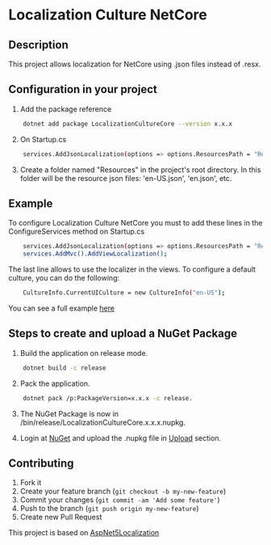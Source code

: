 Localization Culture NetCore
============================

## Description

This project allows localization for NetCore using .json files instead of .resx.


## Configuration in your project

1. Add the package reference
```bash
    dotnet add package LocalizationCultureCore --version x.x.x
```

2. On Startup.cs
```bash
    services.AddJsonLocalization(options => options.ResourcesPath = "Resources");
```

3. Create a folder named "Resources" in the project's root directory. In this folder will be the resource json files: 'en-US.json', 'en.json', etc.


## Example 

To configure Localization Culture NetCore you must to add these lines in the ConfigureServices method on Startup.cs

```bash
    services.AddJsonLocalization(options => options.ResourcesPath = "Resources");
    services.AddMvc().AddViewLocalization();
```

The last line allows to use the localizer in the views.
To configure a default culture, you can do the following:

```bash
    CultureInfo.CurrentUICulture = new CultureInfo("en-US");
```

You can see a full example [here](https://gist.github.com/gzamudio/4db43b93ea73d49e062654fd124dab26)


## Steps to create and upload a NuGet Package

1. Build the application on release mode.

```bash
    dotnet build -c release
```

2. Pack the application.
```bash
    dotnet pack /p:PackageVersion=x.x.x -c release.
```

3. The NuGet Package is now in /bin/release/LocalizationCultureCore.x.x.x.nupkg.

4. Login at [NuGet](http://www.nuget.org) and upload the .nupkg file in [Upload](https://www.nuget.org/packages/manage/upload) section.


## Contributing

1. Fork it
2. Create your feature branch (`git checkout -b my-new-feature`)
3. Commit your changes (`git commit -am 'Add some feature'`)
4. Push to the branch (`git push origin my-new-feature`)
5. Create new Pull Request

This project is based on [AspNet5Localization](https://github.com/rwwilden/AspNet5Localization/tree/develop)
